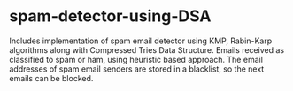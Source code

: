 # spam-detector-using-DSA

Includes implementation of spam email detector using KMP, Rabin-Karp algorithms along with Compressed Tries Data Structure.
Emails received as classified to spam or ham, using heuristic based approach.
The email addresses of spam email senders are stored in a blacklist, so the next emails can be blocked.

